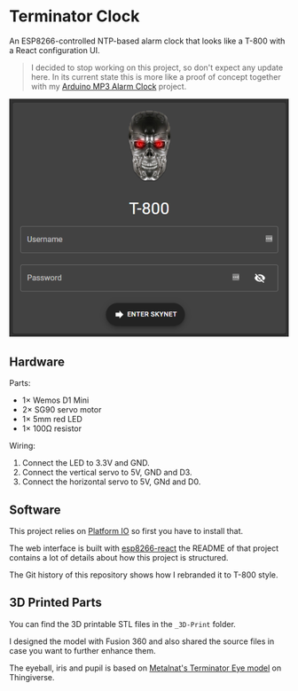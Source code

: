 # Terminator Clock

An ESP8266-controlled NTP-based alarm clock that looks like a T-800 with a React configuration UI.

> I decided to stop working on this project, so don't expect any update here. In its current state this is more like a proof of concept together with my [Arduino MP3 Alarm Clock](https://github.com/balassy/arduino-mp3-alarm-clock) project.

![](./doc/login-screen.png)

## Hardware

Parts:
- 1× Wemos D1 Mini
- 2× SG90 servo motor
- 1× 5mm red LED
- 1× 100Ω resistor

Wiring:
1. Connect the LED to 3.3V and GND.
2. Connect the vertical servo to 5V, GND and D3.
3. Connect the horizontal servo to 5V, GNd and D0.

## Software

This project relies on [Platform IO](https://platformio.org/) so first you have to install that.

The web interface is built with [esp8266-react](https://github.com/rjwats/esp8266-react) the README of that project contains a lot of details about how this project is structured.

The Git history of this repository shows how I rebranded it to T-800 style.

## 3D Printed Parts

You can find the 3D printable STL files in the `_3D-Print` folder.

I designed the model with Fusion 360 and also shared the source files in case you want to further enhance them.

The eyeball, iris and pupil is based on [Metalnat's Terminator Eye model](https://www.thingiverse.com/thing:984200) on Thingiverse.
